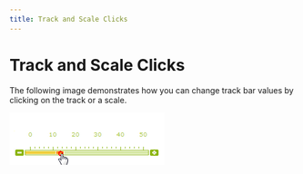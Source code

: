 ```yaml
---
title: Track and Scale Clicks
---
```

# Track and Scale Clicks
The following image demonstrates how you can change track bar values by clicking on the track or a scale.

![ASPxTrackBar_Track_and_Scale_Clicks](../../../images/Img16529.gif)